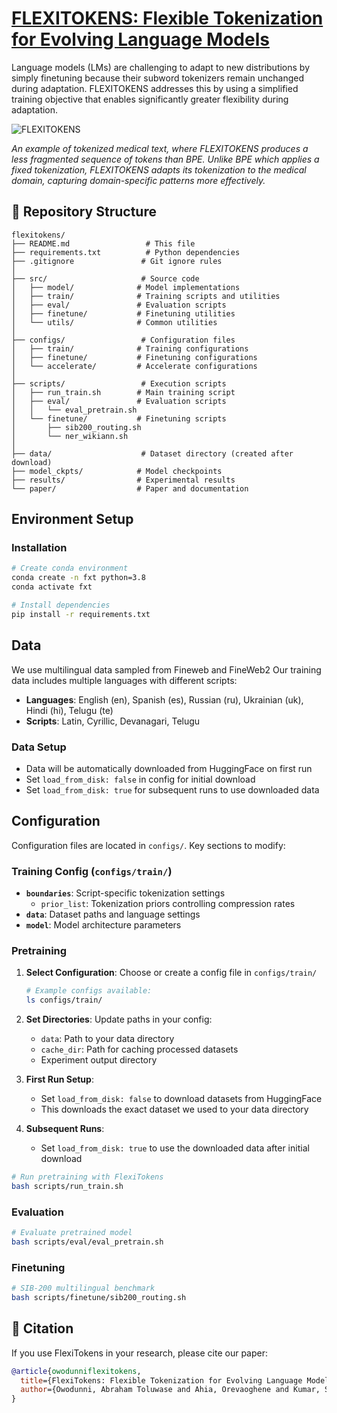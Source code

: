 # [FLEXITOKENS: Flexible Tokenization for Evolving Language Models](https://arxiv.org/abs/2507.12720)

Language models (LMs) are challenging to adapt to new distributions by simply finetuning because their subword tokenizers remain unchanged during adaptation. FLEXITOKENS addresses this by using a simplified training objective that enables significantly greater flexibility during adaptation.



![FLEXITOKENS](paper/flexitoken_vs_BPE.png)

*An example of tokenized medical text, where FLEXITOKENS produces a less fragmented sequence of tokens than BPE. Unlike BPE which applies a fixed tokenization, FLEXITOKENS adapts its tokenization to the medical domain, capturing domain-specific patterns more effectively.*

## 📁 Repository Structure

```
flexitokens/
├── README.md                 # This file
├── requirements.txt          # Python dependencies
├── .gitignore               # Git ignore rules
│
├── src/                     # Source code
│   ├── model/              # Model implementations
│   ├── train/              # Training scripts and utilities
│   ├── eval/               # Evaluation scripts
│   ├── finetune/           # Finetuning utilities
│   └── utils/              # Common utilities
│
├── configs/                 # Configuration files
│   ├── train/              # Training configurations
│   ├── finetune/           # Finetuning configurations
│   └── accelerate/         # Accelerate configurations
│
├── scripts/                 # Execution scripts
│   ├── run_train.sh        # Main training script
│   ├── eval/               # Evaluation scripts
│   │   └── eval_pretrain.sh
│   └── finetune/           # Finetuning scripts
│       ├── sib200_routing.sh
│       └── ner_wikiann.sh
│
├── data/                    # Dataset directory (created after download)
├── model_ckpts/            # Model checkpoints
├── results/                # Experimental results
└── paper/                  # Paper and documentation
```

## Environment Setup

### Installation
```bash
# Create conda environment
conda create -n fxt python=3.8
conda activate fxt

# Install dependencies
pip install -r requirements.txt
```

## Data

We use multilingual data sampled from Fineweb and FineWeb2 Our training data includes multiple languages with different scripts:

- **Languages**: English (en), Spanish (es), Russian (ru), Ukrainian (uk), Hindi (hi), Telugu (te)
- **Scripts**: Latin, Cyrillic, Devanagari, Telugu

### Data Setup
- Data will be automatically downloaded from HuggingFace on first run
- Set `load_from_disk: false` in config for initial download
- Set `load_from_disk: true` for subsequent runs to use downloaded data

## Configuration

Configuration files are located in `configs/`. Key sections to modify:

### Training Config (`configs/train/`)
- **`boundaries`**: Script-specific tokenization settings
  - `prior_list`: Tokenization priors controlling compression rates
- **`data`**: Dataset paths and language settings
- **`model`**: Model architecture parameters


### Pretraining

1. **Select Configuration**: Choose or create a config file in `configs/train/`
   ```bash
   # Example configs available:
   ls configs/train/
   ```

2. **Set Directories**: Update paths in your config:
   - `data`: Path to your data directory
   - `cache_dir`: Path for caching processed datasets
   - Experiment output directory

3. **First Run Setup**: 
   - Set `load_from_disk: false` to download datasets from HuggingFace
   - This downloads the exact dataset we used to your data directory

4. **Subsequent Runs**:
   - Set `load_from_disk: true` to use the downloaded data after initial download

```bash
# Run pretraining with FlexiTokens
bash scripts/run_train.sh
```

### Evaluation
```bash
# Evaluate pretrained model
bash scripts/eval/eval_pretrain.sh
```

### Finetuning
```bash
# SIB-200 multilingual benchmark
bash scripts/finetune/sib200_routing.sh
```

## 📝 Citation
If you use FlexiTokens in your research, please cite our paper:
```bibtex
@article{owodunniflexitokens,
  title={FlexiTokens: Flexible Tokenization for Evolving Language Models},
  author={Owodunni, Abraham Toluwase and Ahia, Orevaoghene and Kumar, Sachin}
}
```


